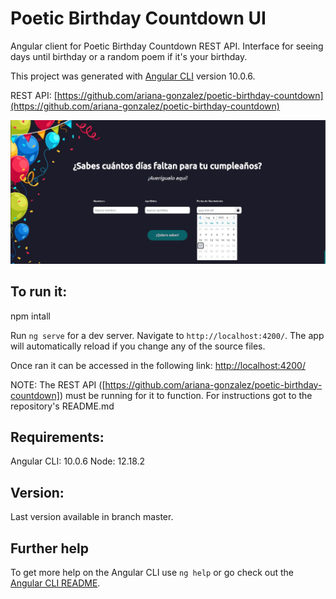 # Poetic Birthday Countdown UI
Angular client for Poetic Birthday Countdown REST API.
Interface for seeing days until birthday or a random poem if it's your birthday.

This project was generated with [Angular CLI](https://github.com/angular/angular-cli) version 10.0.6.

REST API: [https://github.com/ariana-gonzalez/poetic-birthday-countdown](https://github.com/ariana-gonzalez/poetic-birthday-countdown)

![](images/poetic-birthday-home.jpg)

## To run it:
npm intall

Run `ng serve` for a dev server. Navigate to `http://localhost:4200/`. The app will automatically reload if you change any of the source files.

Once ran it can be accessed in the following link:
[http://localhost:4200/](http://localhost:4200/)

NOTE: The REST API ([https://github.com/ariana-gonzalez/poetic-birthday-countdown]) must be running for it to function. For instructions got to the repository's README.md

## Requirements:
Angular CLI: 10.0.6
Node: 12.18.2

## Version:
Last version available in branch master.

## Further help

To get more help on the Angular CLI use `ng help` or go check out the [Angular CLI README](https://github.com/angular/angular-cli/blob/master/README.md).
